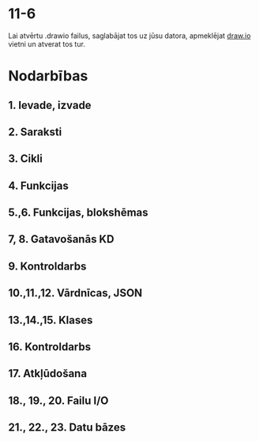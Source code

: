 11-6
===

Lai atvērtu .drawio failus, saglabājat tos uz jūsu datora, apmeklējat [draw.io](https://app.diagrams.net/) vietni un atverat tos tur.

# Nodarbības

## 1. Ievade, izvade
## 2. Saraksti
## 3. Cikli
## 4. Funkcijas
## 5.,6. Funkcijas, blokshēmas
## 7, 8. Gatavošanās KD
## 9. Kontroldarbs
## 10.,11.,12. Vārdnīcas, JSON
## 13.,14.,15. Klases
## 16. Kontroldarbs
## 17. Atkļūdošana
## 18., 19., 20. Failu I/O
## 21., 22., 23. Datu bāzes